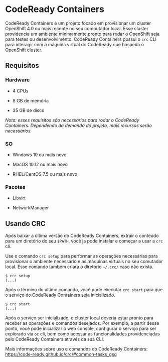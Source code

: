 # CodeReady Containers

CodeReady Containers é um projeto focado em provisionar um cluster OpenShift 4.0 ou mais recente no seu computador local. Esse cluster providencia um ambiente minimamente pronto para rodar o OpenShift seja para testes ou desenvolvimento.
CodeReady Containers possui o `crc` CLI para interagir com a máquina virtual do CodeReady que hospeda o OpenShift cluster.

## Requisitos

### Hardware

- 4 CPUs

- 8 GB de memória

- 35 GB de disco

_Nota: esses requisitos são necessários para rodar o CodeReady Containers. Dependendo da demanda do projeto, mais recursos serão necessários._

### SO

- Windows 10 ou mais novo

- MacOS 10.12 ou mais novo

- RHEL/CentOS 7.5 ou mais novo

### Pacotes

- Libvirt

- NetworkManager

## Usando CRC

Após baixar a última versão do CodeReady Containers, extrair o conteúdo para um diretório do seu `$PATH`, você ja pode instalar e começar a usar a `crc` cli.

Use o comando `crc setup` para performar as operações necessárias para provisionar o ambiente necessário e as máquinas virtuais no seu comutador local. Esse comando também criará o diretório `~/.crc/` caso não exista.

```
$ crc setup
(...)
```

Após o término do ultimo comando, você pode executar `crc start` para que o serviço do CodeReady Containers seja inicializado.

```
$ crc start
(...)
```

Após o serviço ser inicializado, o cluster local deveria estar pronto para receber as operações e comandos desejados. Por exemplo, a partir desse ponto, você pode inicializar o web console, configurar o serviço para ser explorado via `oc` cli, bem como acessar as funcionalidades providenciadas pelo CodeReady Containers através da sua CLI.

Mais informações sobre uso e comandos do CodeReady Containers: <https://code-ready.github.io/crc/#common-tasks_gsg>
